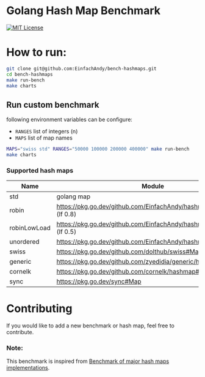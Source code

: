 # Golang Hash Map Benchmark

[![MIT License](https://img.shields.io/badge/license-MIT-blue.svg)](https://github.com/EinfachAndy/bench-hashmaps/blob/main/LICENSE)

# How to run:

```bash
git clone git@github.com:EinfachAndy/bench-hashmaps.git
cd bench-hashmaps
make run-bench
make charts
```

## Run custom benchmark

following environment variables can be configure:

- `RANGES` list of integers (n)
- `MAPS` list of map names

```bash
MAPS="swiss std" RANGES="50000 100000 200000 400000" make run-bench
make charts
```

### Supported hash maps

| Name          | Module                |
|---------------|-----------------------|
| std           | golang map |
| robin         | https://pkg.go.dev/github.com/EinfachAndy/hashmaps#RobinHood (lf 0.8) |
| robinLowLoad  | https://pkg.go.dev/github.com/EinfachAndy/hashmaps#RobinHood (lf 0.5) |
| unordered     | https://pkg.go.dev/github.com/EinfachAndy/hashmaps#Unordered |
| swiss         | https://pkg.go.dev/github.com/dolthub/swiss#Map |
| generic       | https://pkg.go.dev/github.com/zyedidia/generic/hashmap#Map |
| cornelk       | https://pkg.go.dev/github.com/cornelk/hashmap#Map |
| sync          | https://pkg.go.dev/sync#Map |

# Contributing

If you would like to add a new benchmark or hash map, feel free to contribute.

### Note:
This benchmark is inspired from [Benchmark of major hash maps implementations](https://tessil.github.io/2016/08/29/benchmark-hopscotch-map.html).
